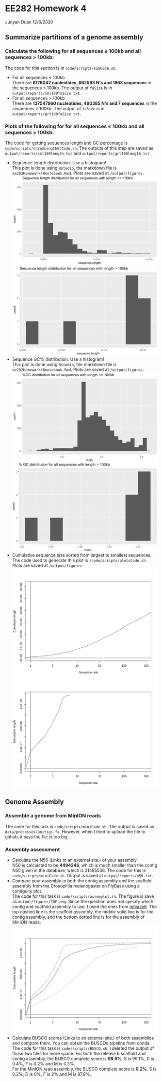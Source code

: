 # EE282 Homework 4
Junyan Duan
12/6/2020

## Summarize partitions of a genome assembly
### Calculate the following for all sequences ≤ 100kb and all sequences > 100kb:
The code for this section is in `code/scripts/sumCode.sh`.  

* For all sequences ≤ 100kb  
There are **6178042 nucleotides, 662593 N's and 1863 sequences** in the sequences ≤ 100kb. The output of `faSize` is in `output/reports/sml100faSize.txt`.  
* For all sequences > 100kb  
There are **137547960 nucleotides, 490385 N's and 7 sequences** in the sequences > 100kb. The output of `faSize` is in `output/reports/grt100faSize.txt`.


### Plots of the following for for all sequences ≤ 100kb and all sequences > 100kb:
The code for getting sequences length and GC percentage is `code/scripts/chromLengthGCCode.sh`. The outputs of this step are saved as `output/reports/sml100length.txt` and `output/reports/grt100length.txt`. 

* Sequence length distribution. Use a histogram!  
This plot is done using `Rstudio`, the markdown file is `ee282Homework4Rnotebook.Rmd`. Plots are saved at `/output/figures`.
![Alt text](https://github.com/seljd/ee282/blob/homework4/output/figures/smlSeqLength.png)
![Alt text](https://github.com/seljd/ee282/blob/homework4/output/figures/grtSeqLength.png)
* Sequence GC% distribution. Use a histogram!  
This plot is done using `Rstudio`, the markdown file is `ee282Homework4Rnotebook.Rmd`. Plots are saved at `/output/figures`.
![Alt text](https://github.com/seljd/ee282/blob/homework4/output/figures/smlPercentGC.png)
![Alt text](https://github.com/seljd/ee282/blob/homework4/output/figures/grtPercentGC.png)
* Cumulative sequence size sorted from largest to smallest sequences.  
The code used to generate this plot is `/code/scripts/plotsCode.sh`. Plots are saved at `/output/figures`.
![Alt text](https://github.com/seljd/ee282/blob/homework4/output/figures/sml100CDF.png)
![Alt text](https://github.com/seljd/ee282/blob/homework4/output/figures/grt100CDF.png)
## Genome Assembly
### Assemble a genome from MinION reads
The code for this task is `code/scripts/miniCode.sh`. The output is saved as `data/processes/unitigs.fa`. However, when I tried to upload the file to github, it says the file is too big. 
### Assembly assessment
* Calculate the N50 (Links to an external site.) of your assembly.  
N50 is calculated to be **4494246**, which is much smaller than the contig N50 given in the database, which is 21485538. The code for this is `code/scripts/miniCode.sh`. Output is saved at `output/reports/n50.txt`. 
* Compare your assembly to both the contig assembly and the scaffold assembly from the Drosophila melanogaster on FlyBase using a contiguity plot.  
The code for this task is `code/scripts/assemplot.sh`. The figure is save as `output/figures/CDF.png`. 
Since the question does not specify which contig and scaffold assembly to use, I used the ones from [release6](https://ftp.ncbi.nlm.nih.gov/genomes/all/GCA/000/001/215/GCA_000001215.4_Release_6_plus_ISO1_MT/GCA_000001215.4_Release_6_plus_ISO1_MT_genomic.fna.gz). The top dashed line is the scaffold assembly, the middle solid line is for the contig assembly, and the bottom dotted line is for the assembly of MinION reads. 
![Alt text](https://github.com/seljd/ee282/blob/homework4/output/figures/CDF.png)
* Calculate BUSCO scores (Links to an external site.) of both assemblies and compare them. You can obtain the BUSCOs pipeline from conda.  
The code for this task is `code/scripts/BUSCO.sh`. I deleted the output of those two files for more space. 
For both the release 6 scaffold and contig assembly, the BUSCO complete score is **99.5%**. S is 99.1%, D is 0.4%, F is 0.2% and M is 0.3%.  
For the MinION read assembly, the BUSCO complete score is **0.2%**. S is 0.2%, D is 0%, F is 2% and M is 97.8%. 
